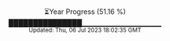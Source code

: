 <p align="center">
⏳Year Progress (51.16 %) <br>
███████████████▁▁▁▁▁▁▁▁▁▁▁▁▁▁▁ <br>
<sub>Updated: Thu, 06 Jul 2023 18:02:35 GMT</sub>
</p>

